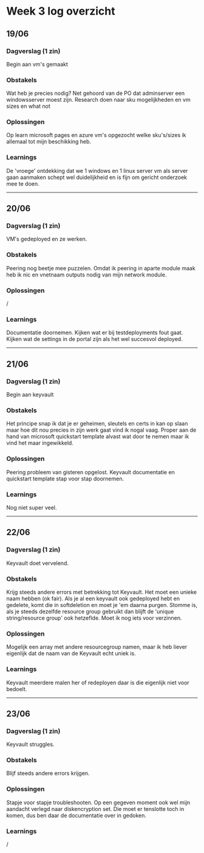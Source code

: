 # Week 3 log overzicht

## 19/06 

### Dagverslag (1 zin)
Begin aan vm's gemaakt

### Obstakels
Wat heb je precies nodig? Net gehoord van de PO dat adminserver een windowsserver moest zijn. Research doen naar sku mogelijkheden en vm sizes en what not 

### Oplossingen
Op learn microsoft pages en azure vm's opgezocht welke sku's/sizes ik allemaal tot mijn beschikking heb.


### Learnings
De 'vroege' ontdekking dat we 1 windows en 1 linux server vm als server gaan aanmaken schept wel duidelijkheid en is fijn om gericht onderzoek mee te doen. 
____

## 20/06 

### Dagverslag (1 zin)
VM's gedeployed en ze werken.

### Obstakels
Peering nog beetje mee puzzelen. Omdat ik peering in aparte module maak heb ik nic en vnetnaam outputs nodig van mijn network module. 

### Oplossingen
/

### Learnings
Documentatie doornemen. Kijken wat er bij testdeployments fout gaat. Kijken wat de settings in de portal zijn als het wel succesvol deployed. 
____

## 21/06 

### Dagverslag (1 zin)
Begin aan keyvault

### Obstakels
Het principe snap ik dat je er geheimen, sleutels en certs in kan op slaan maar hoe dit nou precies in zijn werk gaat vind ik nogal vaag. Proper aan de hand van microsoft quickstart template alvast wat door te nemen maar ik vind het maar ingewikkeld. 

### Oplossingen
Peering probleem van gisteren opgelost. Keyvault documentatie en quickstart template stap voor stap doornemen. 

### Learnings
Nog niet super veel.
____

## 22/06 

### Dagverslag (1 zin)
Keyvault doet vervelend. 

### Obstakels
Krijg steeds andere errors met betrekking tot Keyvault. Het moet een unieke naam hebben (ok fair). Als je al een keyvault ook gedeployed hebt en gedelete, komt die in softdeletion en moet je 'em daarna purgen. Stomme is, als je steeds dezelfde resource group gebruikt dan blijft de 'unique string/resource group' ook hetzeflde. Moet ik nog iets voor verzinnen. 

### Oplossingen
Mogelijk een array met andere resourcegroup namen, maar ik heb liever eigenlijk dat de naam van de Keyvault echt uniek is. 

### Learnings
Keyvault meerdere malen her of redeployen daar is die eigenlijk niet voor bedoelt. 
____

## 23/06 

### Dagverslag (1 zin)
Keyvault struggles. 

### Obstakels
Blijf steeds andere errors krijgen. 

### Oplossingen
Stapje voor stapje troubleshooten. Op een gegeven moment ook wel mijn aandacht verlegd naar diskencryption set. Die moet er tenslotte toch in komen, dus ben daar de documentatie over in gedoken.

### Learnings
/